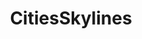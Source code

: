---
title: CitiesSkylines
crosslinks:
- youtubefactsbot
- anti_gif_bot
- livven
- u_imguralbumbot
- youtubot
- IAmA
- CitiesSkylinesModding
- urbanplanning
- InfrastructurePorn
- tmsbmeta
- john_yukis_bots
- interestingasfuck
- SimCity
- alotabot
- tiltshift
- modnews
- UrbanHell
- PrequelMemes
- accidentalswastika
- CityPorn
---